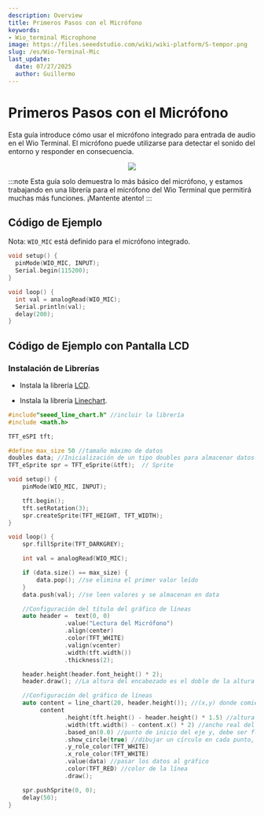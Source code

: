 ```yaml
---
description: Overview
title: Primeros Pasos con el Micrófono
keywords:
- Wio_terminal Microphone
image: https://files.seeedstudio.com/wiki/wiki-platform/S-tempor.png
slug: /es/Wio-Terminal-Mic
last_update:
  date: 07/27/2025
  author: Guillermo
---
```


# Primeros Pasos con el Micrófono

Esta guía introduce cómo usar el micrófono integrado para entrada de audio en el Wio Terminal. El micrófono puede utilizarse para detectar el sonido del entorno y responder en consecuencia.

<div align="center"><img src="https://files.seeedstudio.com/wiki/Wio-Terminal/img/MIC.png"/></div>

:::note
Esta guía solo demuestra lo más básico del micrófono, y estamos trabajando en una librería para el micrófono del Wio Terminal que permitirá muchas más funciones. ¡Mantente atento!
:::

## Código de Ejemplo

Nota: `WIO_MIC` está definido para el micrófono integrado.

```cpp
void setup() {
  pinMode(WIO_MIC, INPUT);
  Serial.begin(115200);
}

void loop() {
  int val = analogRead(WIO_MIC);
  Serial.println(val);
  delay(200);
}
```

## Código de Ejemplo con Pantalla LCD

### Instalación de Librerías

* Instala la librería [LCD](https://wiki.seeedstudio.com/Wio-Terminal-LCD-Overview/).

* Instala la librería [Linechart](https://wiki.seeedstudio.com/Wio-Terminal-LCD-Linecharts/).

```cpp
#include"seeed_line_chart.h" //incluir la librería
#include <math.h>

TFT_eSPI tft;

#define max_size 50 //tamaño máximo de datos
doubles data; //Inicialización de un tipo doubles para almacenar datos
TFT_eSprite spr = TFT_eSprite(&tft);  // Sprite

void setup() {
    pinMode(WIO_MIC, INPUT);

    tft.begin();
    tft.setRotation(3);
    spr.createSprite(TFT_HEIGHT, TFT_WIDTH);
}

void loop() {
    spr.fillSprite(TFT_DARKGREY);

    int val = analogRead(WIO_MIC);

    if (data.size() == max_size) {
        data.pop(); //se elimina el primer valor leído
    }
    data.push(val); //se leen valores y se almacenan en data

    //Configuración del título del gráfico de líneas
    auto header =  text(0, 0)
                .value("Lectura del Micrófono")
                .align(center)
                .color(TFT_WHITE)
                .valign(vcenter)
                .width(tft.width())
                .thickness(2);

    header.height(header.font_height() * 2);
    header.draw(); //La altura del encabezado es el doble de la altura de la fuente

    //Configuración del gráfico de líneas
    auto content = line_chart(20, header.height()); //(x,y) donde comienza el gráfico
         content
                .height(tft.height() - header.height() * 1.5) //altura real del gráfico
                .width(tft.width() - content.x() * 2) //ancho real del gráfico
                .based_on(0.0) //punto de inicio del eje y, debe ser float
                .show_circle(true) //dibujar un círculo en cada punto, activado por defecto
                .y_role_color(TFT_WHITE)
                .x_role_color(TFT_WHITE)
                .value(data) //pasar los datos al gráfico
                .color(TFT_RED) //color de la línea
                .draw();

    spr.pushSprite(0, 0);
    delay(50);
}
```